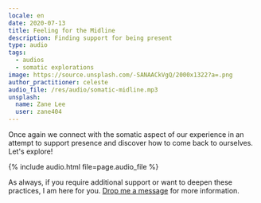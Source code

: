 ```yaml
---
locale: en
date: 2020-07-13
title: Feeling for the Midline
description: Finding support for being present
type: audio
tags:
  - audios
  - somatic explorations
image: https://source.unsplash.com/-SANAACkVgQ/2000x1322?a=.png
author_practitioner: celeste
audio_file: /res/audio/somatic-midline.mp3
unsplash:
  name: Zane Lee
  user: zane404
---
```


Once again we connect with the somatic aspect of our experience in an attempt to support presence and discover how to
come back to ourselves. Let's explore!

{% include audio.html  file=page.audio_file %}

As always, if you require additional support or want to deepen these practices, I am here for you.
[Drop me a message](/contact/) for more information.

